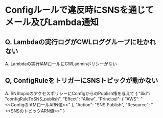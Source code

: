 # Configルールで違反時にSNSを通じてメール及びLambda通知

Q. Lambdaの実行ログがCWLロググループに吐かれない
------------------------------------------------------------
A. Lambdaの実行IAMロールにCWLadminポリシーがない


Q, ConfigRuleをトリガーにSNSトピックが動かない
------------------------------------------------------------
A. SNStopicのアクセスポリシーにConfigからのPublish権を与えて
{
    "Sid": "configRuleToSNS_publish",
    "Effect": "Allow",
    "Principal": {
        "AWS": "<<ConfigのIAMロールARN値>>"
    },
    "Action": "SNS.Publish",
    "Resource": "<<SNSのトピックARN値>>"
}
